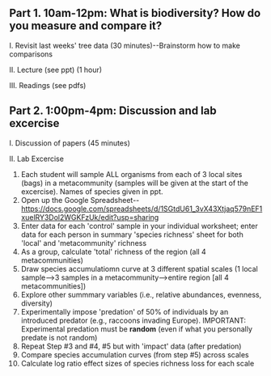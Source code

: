 ## Part 1. 10am-12pm: What is biodiversity? How do you measure and compare it?

I. Revisit last weeks' tree data (30 minutes)--Brainstorm how to make comparisons

II. Lecture (see ppt) (1 hour)

III. Readings (see pdfs)


## Part 2. 1:00pm-4pm: Discussion and lab excercise

I. Discussion of papers (45 minutes)

II. Lab Excercise 

1. Each student will sample ALL organisms from each of 3 local sites (bags) in a metacommunity (samples will be given at the start of the excercise). Names of species given in ppt.
2. Open up the Google Spreadsheet--https://docs.google.com/spreadsheets/d/1SGtdU61_3vX43Xtjaq579nEF1xuelRY3Dol2WGKFzUk/edit?usp=sharing
3. Enter data for each 'control' sample in your individual worksheet; enter data for each person in summary 'species richness' sheet for both 'local' and 'metacommunity' richness
4. As a group, calculate 'total' richness of the region (all 4 metacommunities)
5. Draw species accumulatiomn curve at 3 different spatial scales (1 local sample-->3 samples in a metacommunity-->entire region [all 4 metacommunities]) 
6. Explore other summmary variables (i.e., relative abundances, evenness, diversity)
7. Experimentally impose 'predation' of 50% of individuals by an introduced predator (e.g., raccoons invading Europe). IMPORTANT: Experimental predation must be **random** (even if what you personally predate is not random)
8. Repeat Step #3 and #4, #5 but with 'impact' data (after predation)
9. Compare species accumulation curves (from step #5) across scales
10. Calculate log ratio effect sizes of species richness loss for each scale
